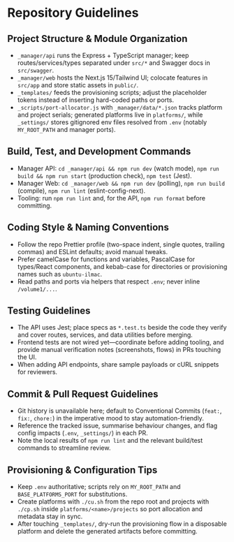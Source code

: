# Repository Guidelines

## Project Structure & Module Organization
- `_manager/api` runs the Express + TypeScript manager; keep routes/services/types separated under `src/*` and Swagger docs in `src/swagger`.
- `_manager/web` hosts the Next.js 15/Tailwind UI; colocate features in `src/app` and store static assets in `public/`.
- `_templates/` feeds the provisioning scripts; adjust the placeholder tokens instead of inserting hard-coded paths or ports.
- `_scripts/port-allocator.js` with `_manager/data/*.json` tracks platform and project serials; generated platforms live in `platforms/`, while `_settings/` stores gitignored env files resolved from `.env` (notably `MY_ROOT_PATH` and manager ports).

## Build, Test, and Development Commands
- Manager API: `cd _manager/api && npm run dev` (watch mode), `npm run build && npm run start` (production check), `npm test` (Jest).
- Manager Web: `cd _manager/web && npm run dev` (polling), `npm run build` (compile), `npm run lint` (eslint-config-next).
- Tooling: run `npm run lint` and, for the API, `npm run format` before committing.

## Coding Style & Naming Conventions
- Follow the repo Prettier profile (two-space indent, single quotes, trailing commas) and ESLint defaults; avoid manual tweaks.
- Prefer camelCase for functions and variables, PascalCase for types/React components, and kebab-case for directories or provisioning names such as `ubuntu-ilmac`.
- Read paths and ports via helpers that respect `.env`; never inline `/volume1/...`.

## Testing Guidelines
- The API uses Jest; place specs as `*.test.ts` beside the code they verify and cover routes, services, and data utilities before merging.
- Frontend tests are not wired yet—coordinate before adding tooling, and provide manual verification notes (screenshots, flows) in PRs touching the UI.
- When adding API endpoints, share sample payloads or cURL snippets for reviewers.

## Commit & Pull Request Guidelines
- Git history is unavailable here; default to Conventional Commits (`feat:`, `fix:`, `chore:`) in the imperative mood to stay automation-friendly.
- Reference the tracked issue, summarise behaviour changes, and flag config impacts (`.env`, `_settings/`) in each PR.
- Note the local results of `npm run lint` and the relevant build/test commands to streamline review.

## Provisioning & Configuration Tips
- Keep `.env` authoritative; scripts rely on `MY_ROOT_PATH` and `BASE_PLATFORMS_PORT` for substitutions.
- Create platforms with `./cu.sh` from the repo root and projects with `./cp.sh` inside `platforms/<name>/projects` so port allocation and metadata stay in sync.
- After touching `_templates/`, dry-run the provisioning flow in a disposable platform and delete the generated artifacts before committing.
